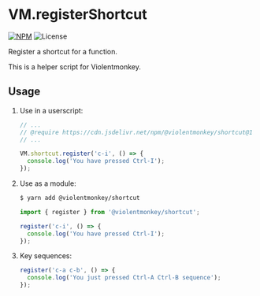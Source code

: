 # VM.registerShortcut

[![NPM](https://img.shields.io/npm/v/@violentmonkey/shortcut.svg)](https://npm.im/@violentmonkey/shortcut)
![License](https://img.shields.io/npm/l/@violentmonkey/shortcut.svg)

Register a shortcut for a function.

This is a helper script for Violentmonkey.

## Usage

1. Use in a userscript:

   ```js
   // ...
   // @require https://cdn.jsdelivr.net/npm/@violentmonkey/shortcut@1
   // ...

   VM.shortcut.register('c-i', () => {
     console.log('You have pressed Ctrl-I');
   });
   ```

2. Use as a module:

   ```bash
   $ yarn add @violentmonkey/shortcut
   ```

   ```js
   import { register } from '@violentmonkey/shortcut';

   register('c-i', () => {
     console.log('You have pressed Ctrl-I');
   });
   ```

3. Key sequences:

   ```js
   register('c-a c-b', () => {
     console.log('You just pressed Ctrl-A Ctrl-B sequence');
   });
   ```
